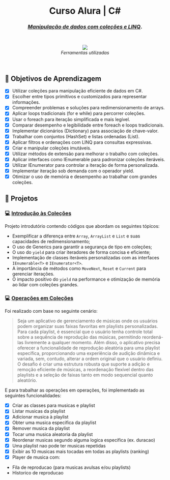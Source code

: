 <h1 align="center">
 Curso Alura | C#
</h1>

<h3 align="center" >
<i> <a href="https://cursos.alura.com.br/course/csharp-manipulacao-dados">Manipulação de dados com coleções e LINQ</a></i>.
</h3>
<br/>

<p align="center">        
  <a href="https://skillicons.dev">
    <img src="https://skillicons.dev/icons?i=cs,visualstudio,vscode,git,github" />
  </a><br>
  <i>Ferramentas utilizadas</i>
</p>

<br/>

## :dart: Objetivos de Aprendizagem

-   [x] Utilizar coleções para manipulação eficiente de dados em C#.
-   [x] Escolher entre tipos primitivos e customizados para representar informações.
-   [x] Compreender problemas e soluções para redimensionamento de arrays.
-   [x] Aplicar loops tradicionais (for e while) para percorrer coleções.
-   [x] Usar o foreach para iteração simplificada e mais legível.
-   [x] Comparar desempenho e legibilidade entre foreach e loops tradicionais.
-   [x] Implementar dicionários (Dictionary) para associação de chave-valor.
-   [x] Trabalhar com conjuntos (HashSet) e listas ordenadas (List).
-   [x] Aplicar filtros e ordenações com LINQ para consultas expressivas.
-   [x] Criar e manipular coleções imutáveis.
-   [x] Utilizar métodos de extensão para melhorar o trabalho com coleções.
-   [x] Aplicar interfaces como IEnumerable para padronizar coleções iteráveis.
-   [x] Utilizar IEnumerator para controlar a iteração de forma personalizada.
-   [x] Implementar iteração sob demanda com o operador yield.
-   [x] Otimizar o uso de memória e desempenho ao trabalhar com grandes coleções.

## 💼 Projetos

### :computer: [**Introdução às Coleções**](P01_IntroColecoes) 
   
   Projeto introdutório contendo códigos que abordam os seguintes tópicos:

-   Exemplificar a diferença entre `Array`, `ArrayList` e `List` e suas capacidades de redimensionamento;
-   O uso de Generics para garantir a segurança de tipo em coleções;
-   O uso do `yield` para criar iteradores de forma concisa e eficiente;
-   Implementação de classes iteráveis personalizadas com as interfaces `IEnumerable<T>` e `IEnumerator<T>`.
-   A importância de métodos como `MoveNext`, `Reset` e `Current` para gerenciar iterações.
-   O impacto positivo do `yield` na performance e otimização de memória ao lidar com coleções grandes.


### :computer: [Operações em Coleções](P02_Operacoes)

Foi realizado com base no seguinte cenário: 

> Seja um aplicativo de gerenciamento de músicas onde os usuários podem organizar suas faixas favoritas em playlists personalizadas. Para cada playlist, é essencial que o usuário tenha controle total sobre a sequência de reprodução das músicas, permitindo reordená-las livremente a qualquer momento. Além disso, o aplicativo precisa oferecer a funcionalidade de reprodução aleatória para uma playlist específica, proporcionando uma experiência de audição dinâmica e variada, sem, contudo, alterar a ordem original que o usuário definiu. O desafio é criar uma estrutura robusta que suporte a adição e remoção eficiente de músicas, a reordenação flexível dentro das playlists e a seleção de faixas tanto em modo sequencial quanto aleatório.
>

E para trabalhar as operações em operações, foi implementado as seguintes funcionalidades:

- [x] Criar as classes para musicas e playlist
- [x] Listar musicas da playlist
- [x] Adicionar musica à playlist
- [x] Obter uma musica especifica da playlist
- [x] Remover musica da playlist
- [x] Tocar uma musica aleatoria da playlist
- [x] Reordenar musicas segundo alguma logica especifica (ex. duracao)
- [x] Uma playlist nao pode ter musicas repetidas
- [x] Exibir as 10 musicas mais tocadas em todas as playlists (ranking)
- [x] Player de musica com:
- Fila de reproducao (para musicas avulsas e/ou playlists)
- Historico de reproducao